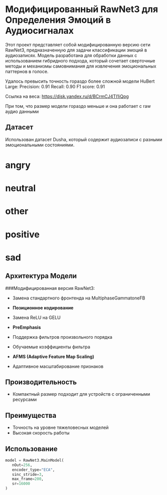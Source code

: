 # Модифицированный RawNet3 для Определения Эмоций в Аудиосигналах

Этот проект представляет собой модифицированную версию сети RawNet3, предназначенную для задачи классификации эмоций в аудиозаписях. Модель разработана для обработки данных с использованием гибридного подхода, который сочетает сверточные методы и механизмы самовнимания для извлечения эмоциональных паттернов в голосе.

Удалось превысить точность гораздо более сложной модели HuBert Large:
Precision: 0.91
Recall: 0.90
F1 score: 0.91

Ссылка на веса: https://disk.yandex.ru/d/BCrmCJ4TI1iQpg

При том, что размер модели гораздо меньше и она работает с raw аудио данными

## Датасет

Использован датасет Dusha, который содержит аудиозаписи с разными эмоциональными состояниями.

# angry
# neutral
# other
# positive
# sad

## Архитектура Модели

###Модифицированная версия RawNet3:

- Замена стандартного фронтенда на MultiphaseGammatoneFB
 
- **Позиционное кодирование**

- Замена ReLU на GELU

- **PreEmphasis**

 - Поддержка фильтров произвольного порядка

 - Обучаемые коэффициенты фильтра

- **AFMS (Adaptive Feature Map Scaling)**  

 - Адаптивное масштабирование признаков

## Производительность
- Компактный размер подходит для устройств с ограниченными ресурсами

## Преимущества
- Точность на уровне тяжеловесных моделей
- Высокая скорость работы

## Использование
```python
model = RawNet3.MainModel(
   nOut=256,
   encoder_type="ECA",
   sinc_stride=3,
   max_frame=200,
   sr=16000
)